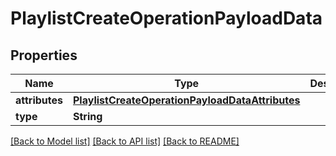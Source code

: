 # PlaylistCreateOperationPayloadData

## Properties
Name | Type | Description | Notes
------------ | ------------- | ------------- | -------------
**attributes** | [**PlaylistCreateOperationPayloadDataAttributes**](PlaylistCreateOperationPayloadDataAttributes.md) |  | 
**type** | **String** |  | 

[[Back to Model list]](../README.md#documentation-for-models) [[Back to API list]](../README.md#documentation-for-api-endpoints) [[Back to README]](../README.md)


